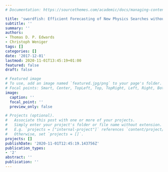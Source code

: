 ```yaml
---
# Documentation: https://sourcethemes.com/academic/docs/managing-content/

title: 'swordfish: Efficient Forecasting of New Physics Searches without Monte Carlo'
subtitle: ''
summary: ''
authors:
- Thomas D. P. Edwards
- Christoph Weniger
tags: []
categories: []
date: '2017-12-01'
lastmod: 2020-11-01T13:45:19+01:00
featured: false
draft: false

# Featured image
# To use, add an image named `featured.jpg/png` to your page's folder.
# Focal points: Smart, Center, TopLeft, Top, TopRight, Left, Right, BottomLeft, Bottom, BottomRight.
image:
  caption: ''
  focal_point: ''
  preview_only: false

# Projects (optional).
#   Associate this post with one or more of your projects.
#   Simply enter your project's folder or file name without extension.
#   E.g. `projects = ["internal-project"]` references `content/project/deep-learning/index.md`.
#   Otherwise, set `projects = []`.
projects: []
publishDate: '2020-11-01T12:45:19.143756Z'
publication_types:
- '2'
abstract: ''
publication: ''
---
```

